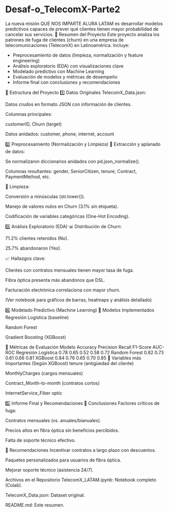 # Desaf-o_TelecomX-Parte2
La nueva misión QUE NOS IMPARTE ALURA LATAM es desarrollar modelos predictivos capaces de prever qué clientes tienen mayor probabilidad de cancelar sus servicios.
📌 Resumen del Proyecto
Este proyecto analiza los patrones de fuga de clientes (churn) en una empresa de telecomunicaciones (TelecomX) en Latinoamérica. Incluye:
- Preprocesamiento de datos (limpieza, normalización y feature engineering)
- Análisis exploratorio (EDA) con visualizaciones clave
- Modelado predictivo con Machine Learning
- Evaluación de modelos y métricas de desempeño
- Informe final con conclusiones y recomendaciones

📂 Estructura del Proyecto
1️⃣ Datos Originales
TelecomX_Data.json:

Datos crudos en formato JSON con información de clientes.

Columnas principales:

customerID, Churn (target)

Datos anidados: customer, phone, internet, account

2️⃣ Preprocesamiento (Normalización y Limpieza)
🔹 Extracción y aplanado de datos:

Se normalizaron diccionarios anidados con pd.json_normalize().

Columnas resultantes: gender, SeniorCitizen, tenure, Contract, PaymentMethod, etc.

🔹 Limpieza:

Conversión a minúsculas (str.lower()).

Manejo de valores nulos en Churn (3.1% sin etiqueta).

Codificación de variables categóricas (One-Hot Encoding).

3️⃣ Análisis Exploratorio (EDA)
📊 Distribución de Churn:

71.2% clientes retenidos (No).

25.7% abandonaron (Yes).

📈 Hallazgos clave:

Clientes con contratos mensuales tienen mayor tasa de fuga.

Fibra óptica presenta más abandonos que DSL.

Facturación electrónica correlaciona con mayor churn.

(Ver notebook para gráficos de barras, heatmaps y análisis detallado)

4️⃣ Modelado Predictivo (Machine Learning)
🔹 Modelos Implementados
Regresión Logística (baseline)

Random Forest

Gradient Boosting (XGBoost)

🔹 Métricas de Evaluación
Modelo	Accuracy	Precision	Recall	F1-Score	AUC-ROC
Regresión Logística	0.78	0.65	0.52	0.58	0.72
Random Forest	0.82	0.73	0.61	0.66	0.81
XGBoost	0.84	0.76	0.65	0.70	0.85
🔹 Variables más Importantes (Según XGBoost)
tenure (antigüedad del cliente)

MonthlyCharges (cargos mensuales)

Contract_Month-to-month (contratos cortos)

InternetService_Fiber optic

5️⃣ Informe Final y Recomendaciones
📌 Conclusiones
Factores críticos de fuga:

Contratos mensuales (vs. anuales/bianuales).

Precios altos en fibra óptica sin beneficios percibidos.

Falta de soporte técnico efectivo.

🚀 Recomendaciones
Incentivar contratos a largo plazo con descuentos.

Paquetes personalizados para usuarios de fibra óptica.

Mejorar soporte técnico (asistencia 24/7).


Archivos en el Repositorio
TelecomX_LATAM.ipynb: Notebook completo (Colab).

TelecomX_Data.json: Dataset original.

README.md: Este resumen.

